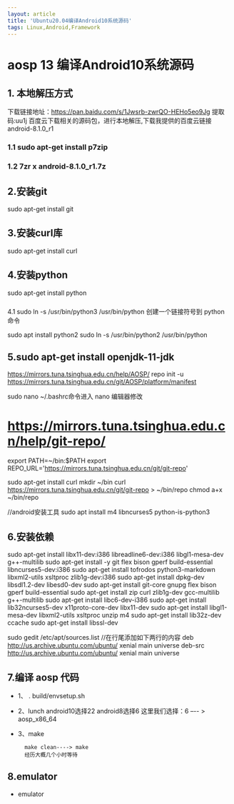 ```yaml
---
layout: article
title: 'Ubuntu20.04编译Android10系统源码'
tags: Linux,Android,Framework
---
```


# aosp 13 编译Android10系统源码
## 1. 本地解压方式
下载链接地址：https://pan.baidu.com/s/1Jwsrb-zwrQO-HEHo5eo9Jg 提取码:uu1j
百度云下载相关的源码包，进行本地解压,下载我提供的百度云链接 android-8.1.0_r1

### 1.1 sudo apt-get install p7zip
### 1.2 7zr x android-8.1.0_r1.7z

## 2.安装git 
sudo apt-get install git

## 3.安装curl库
sudo apt-get install curl

## 4.安装python
sudo apt-get install python
### 
4.1 sudo ln -s /usr/bin/python3 /usr/bin/python 创建一个链接符号到 python 命令 

sudo apt install python2
sudo ln -s /usr/bin/python2 /usr/bin/python


## 5.sudo apt-get install openjdk-11-jdk


  https://mirrors.tuna.tsinghua.edu.cn/help/AOSP/ 
repo init -u https://mirrors.tuna.tsinghua.edu.cn/git/AOSP/platform/manifest

sudo nano ~/.bashrc命令进入 nano 编辑器修改
# https://mirrors.tuna.tsinghua.edu.cn/help/git-repo/
export PATH=~/bin:$PATH
export REPO_URL='https://mirrors.tuna.tsinghua.edu.cn/git/git-repo'


sudo apt-get install curl
mkdir ~/bin
curl https://mirrors.tuna.tsinghua.edu.cn/git/git-repo > ~/bin/repo
chmod a+x ~/bin/repo

//android安装工具
sudo apt install m4 libncurses5 python-is-python3

## 6.安装依赖
sudo apt-get install libx11-dev:i386 libreadline6-dev:i386 libgl1-mesa-dev g++-multilib
sudo apt-get install -y git flex bison gperf build-essential libncurses5-dev:i386
sudo apt-get install tofrodos python3-markdown libxml2-utils xsltproc zlib1g-dev:i386
sudo apt-get install dpkg-dev libsdl1.2-dev libesd0-dev
sudo apt-get install git-core gnupg flex bison gperf build-essential
sudo apt-get install zip curl zlib1g-dev gcc-multilib g++-multilib
sudo apt-get install libc6-dev-i386
sudo apt-get install lib32ncurses5-dev x11proto-core-dev libx11-dev
sudo apt-get install libgl1-mesa-dev libxml2-utils xsltproc unzip m4
sudo apt-get install lib32z-dev ccache
sudo apt-get install libssl-dev


sudo gedit /etc/apt/sources.list  //在行尾添加如下两行的内容
deb http://us.archive.ubuntu.com/ubuntu/ xenial main universe
deb-src http://us.archive.ubuntu.com/ubuntu/ xenial main universe


## 7.编译 aosp 代码
- 1、 . build/envsetup.sh
- 2、lunch android10选择22 android8选择6
这里我们选择：6 –-- > aosp_x86_64
- 3、make
 
        make clean----> make
        经历大概几个小时等待


## 8.emulator
- emulator
